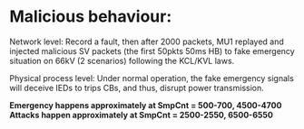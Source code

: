 # Malicious behaviour:

Network level: Record a fault, then after 2000 packets, MU1 replayed and injected malicious SV packets (the first 50pkts 50ms HB) to fake emergency situation on 66kV (2 scenarios) following the KCL/KVL laws.

Physical process level: Under normal operation, the fake emergency signals will deceive IEDs to trips CBs, and thus, disrupt power transmission.

**Emergency happens approximately at SmpCnt = 500-700, 4500-4700**
**Attacks happen approximately at SmpCnt = 2500-2550, 6500-6550**